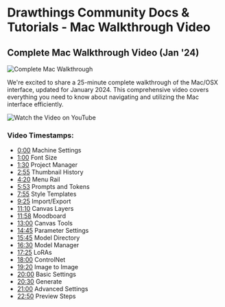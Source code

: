# Drawthings Community Docs & Tutorials - Mac Walkthrough Video


## Complete Mac Walkthrough Video (Jan '24)

![Complete Mac Walkthrough](https://cdn.discordapp.com/attachments/1198646386388914217/1198646387139674152/gorgeous__galene_as_aurora_mermaid_wearing_elegant_updo_with_long_spiral_curls__provocative_stare_floating_transparent_soap_bubbles_and_colorful_puffy_clouds_in_a_fantastical_abstract_ra_152065596.png?ex=66097d70&is=65f70870&hm=ebf260ce8a1742b4423480398e75998e5059ceb87fce059819789b09a23fe4b7&)

We're excited to share a 25-minute complete walkthrough of the Mac/OSX interface, updated for January 2024. This comprehensive video covers everything you need to know about navigating and utilizing the Mac interface efficiently.

![Watch the Video on YouTube](https://www.youtube.com/watch?v=uJoGQA5oXRU)

### Video Timestamps:
- [0:00](https://www.youtube.com/watch?v=uJoGQA5oXRU&t=0s) Machine Settings
- [1:00](https://www.youtube.com/watch?v=uJoGQA5oXRU&t=60s) Font Size
- [1:30](https://www.youtube.com/watch?v=uJoGQA5oXRU&t=90s) Project Manager
- [2:55](https://www.youtube.com/watch?v=uJoGQA5oXRU&t=175s) Thumbnail History
- [4:20](https://www.youtube.com/watch?v=uJoGQA5oXRU&t=260s) Menu Rail
- [5:53](https://www.youtube.com/watch?v=uJoGQA5oXRU&t=353s) Prompts and Tokens
- [7:55](https://www.youtube.com/watch?v=uJoGQA5oXRU&t=475s) Style Templates
- [9:25](https://www.youtube.com/watch?v=uJoGQA5oXRU&t=565s) Import/Export
- [11:10](https://www.youtube.com/watch?v=uJoGQA5oXRU&t=670s) Canvas Layers
- [11:58](https://www.youtube.com/watch?v=uJoGQA5oXRU&t=718s) Moodboard
- [13:00](https://www.youtube.com/watch?v=uJoGQA5oXRU&t=780s) Canvas Tools
- [14:45](https://www.youtube.com/watch?v=uJoGQA5oXRU&t=885s) Parameter Settings
- [15:45](https://www.youtube.com/watch?v=uJoGQA5oXRU&t=945s) Model Directory
- [16:30](https://www.youtube.com/watch?v=uJoGQA5oXRU&t=990s) Model Manager
- [17:25](https://www.youtube.com/watch?v=uJoGQA5oXRU&t=1045s) LoRAs
- [18:00](https://www.youtube.com/watch?v=uJoGQA5oXRU&t=1080s) ControlNet
- [19:20](https://www.youtube.com/watch?v=uJoGQA5oXRU&t=1160s) Image to Image
- [20:00](https://www.youtube.com/watch?v=uJoGQA5oXRU&t=1200s) Basic Settings
- [20:30](https://www.youtube.com/watch?v=uJoGQA5oXRU&t=1230s) Generate
- [21:00](https://www.youtube.com/watch?v=uJoGQA5oXRU&t=1260s) Advanced Settings
- [22:50](https://www.youtube.com/watch?v=uJoGQA5oXRU&t=1370s) Preview Steps


